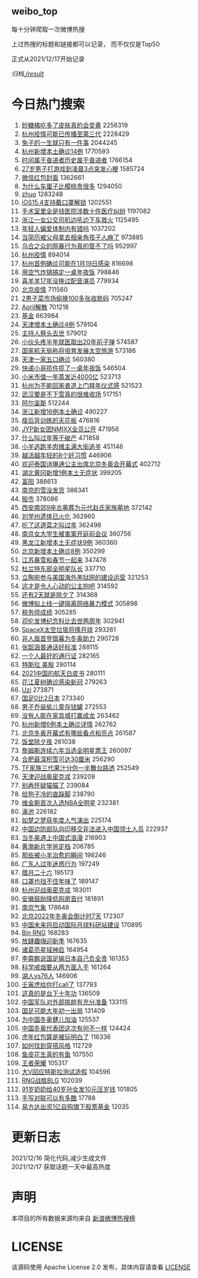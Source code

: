 weibo_top  
---
每十分钟爬取一次微博热搜  

上过热搜的标题和链接都可以记录， 而不仅仅是Top50

正式从2021/12/17开始记录  

*归档[./result](./result/)*

# 今日热门搜索  
1. [砂糖橘吃多了皮肤真的会变黄](https://s.weibo.com//weibo?q=%23%E7%A0%82%E7%B3%96%E6%A9%98%E5%90%83%E5%A4%9A%E4%BA%86%E7%9A%AE%E8%82%A4%E7%9C%9F%E7%9A%84%E4%BC%9A%E5%8F%98%E9%BB%84%23&Refer=top) 2256319
2. [杭州疫情可能已传播至第三代](https://s.weibo.com//weibo?q=%23%E6%9D%AD%E5%B7%9E%E7%96%AB%E6%83%85%E5%8F%AF%E8%83%BD%E5%B7%B2%E4%BC%A0%E6%92%AD%E8%87%B3%E7%AC%AC%E4%B8%89%E4%BB%A3%23&Refer=top) 2228429
3. [兔子的一生就只有一件事](https://s.weibo.com//weibo?q=%E5%85%94%E5%AD%90%E7%9A%84%E4%B8%80%E7%94%9F%E5%B0%B1%E5%8F%AA%E6%9C%89%E4%B8%80%E4%BB%B6%E4%BA%8B&Refer=top) 2044245
4. [杭州新增本土确诊14例](https://s.weibo.com//weibo?q=%23%E6%9D%AD%E5%B7%9E%E6%96%B0%E5%A2%9E%E6%9C%AC%E5%9C%9F%E7%A1%AE%E8%AF%8A14%E4%BE%8B%23&Refer=top) 1770593
5. [时间属于奋进者历史属于奋进者](https://s.weibo.com//weibo?q=%23%E6%97%B6%E9%97%B4%E5%B1%9E%E4%BA%8E%E5%A5%8B%E8%BF%9B%E8%80%85%E5%8E%86%E5%8F%B2%E5%B1%9E%E4%BA%8E%E5%A5%8B%E8%BF%9B%E8%80%85%23&Refer=top) 1766154
6. [27岁男子打游戏到凌晨3点突发心梗](https://s.weibo.com//weibo?q=%2327%E5%B2%81%E7%94%B7%E5%AD%90%E6%89%93%E6%B8%B8%E6%88%8F%E5%88%B0%E5%87%8C%E6%99%A83%E7%82%B9%E7%AA%81%E5%8F%91%E5%BF%83%E6%A2%97%23&Refer=top) 1585724
7. [微信红包封面](https://s.weibo.com//weibo?q=%E5%BE%AE%E4%BF%A1%E7%BA%A2%E5%8C%85%E5%B0%81%E9%9D%A2&Refer=top) 1362661
8. [为什么车厘子比樱桃贵很多](https://s.weibo.com//weibo?q=%23%E4%B8%BA%E4%BB%80%E4%B9%88%E8%BD%A6%E5%8E%98%E5%AD%90%E6%AF%94%E6%A8%B1%E6%A1%83%E8%B4%B5%E5%BE%88%E5%A4%9A%23&Refer=top) 1294050
9. [zhuo](https://s.weibo.com//weibo?q=zhuo&Refer=top) 1283248
10. [iOS15.4支持戴口罩解锁](https://s.weibo.com//weibo?q=%23iOS15.4%E6%94%AF%E6%8C%81%E6%88%B4%E5%8F%A3%E7%BD%A9%E8%A7%A3%E9%94%81%23&Refer=top) 1202551
11. [手术室里全是钱医院涉数十件医疗纠纷](https://s.weibo.com//weibo?q=%23%E6%89%8B%E6%9C%AF%E5%AE%A4%E9%87%8C%E5%85%A8%E6%98%AF%E9%92%B1%E5%8C%BB%E9%99%A2%E6%B6%89%E6%95%B0%E5%8D%81%E4%BB%B6%E5%8C%BB%E7%96%97%E7%BA%A0%E7%BA%B7%23&Refer=top) 1197082
12. [浙江一女公交司机边吼边下车救火](https://s.weibo.com//weibo?q=%23%E6%B5%99%E6%B1%9F%E4%B8%80%E5%A5%B3%E5%85%AC%E4%BA%A4%E5%8F%B8%E6%9C%BA%E8%BE%B9%E5%90%BC%E8%BE%B9%E4%B8%8B%E8%BD%A6%E6%95%91%E7%81%AB%23&Refer=top) 1125495
13. [年轻人偏爱体制内有错吗](https://s.weibo.com//weibo?q=%23%E5%B9%B4%E8%BD%BB%E4%BA%BA%E5%81%8F%E7%88%B1%E4%BD%93%E5%88%B6%E5%86%85%E6%9C%89%E9%94%99%E5%90%97%23&Refer=top) 1037202
14. [当简历被父母拿去相亲角孩子人麻了](https://s.weibo.com//weibo?q=%23%E5%BD%93%E7%AE%80%E5%8E%86%E8%A2%AB%E7%88%B6%E6%AF%8D%E6%8B%BF%E5%8E%BB%E7%9B%B8%E4%BA%B2%E8%A7%92%E5%AD%A9%E5%AD%90%E4%BA%BA%E9%BA%BB%E4%BA%86%23&Refer=top) 973885
15. [乌合之众的网暴行为真的管不了吗](https://s.weibo.com//weibo?q=%23%E4%B9%8C%E5%90%88%E4%B9%8B%E4%BC%97%E7%9A%84%E7%BD%91%E6%9A%B4%E8%A1%8C%E4%B8%BA%E7%9C%9F%E7%9A%84%E7%AE%A1%E4%B8%8D%E4%BA%86%E5%90%97%23&Refer=top) 952997
16. [杭州疫情](https://s.weibo.com//weibo?q=%23%E6%9D%AD%E5%B7%9E%E7%96%AB%E6%83%85%23&Refer=top) 894014
17. [杭州首例确诊可能在1月19日感染](https://s.weibo.com//weibo?q=%23%E6%9D%AD%E5%B7%9E%E9%A6%96%E4%BE%8B%E7%A1%AE%E8%AF%8A%E5%8F%AF%E8%83%BD%E5%9C%A81%E6%9C%8819%E6%97%A5%E6%84%9F%E6%9F%93%23&Refer=top) 816698
18. [用空气炸锅搞定一桌年夜饭](https://s.weibo.com//weibo?q=%23%E7%94%A8%E7%A9%BA%E6%B0%94%E7%82%B8%E9%94%85%E6%90%9E%E5%AE%9A%E4%B8%80%E6%A1%8C%E5%B9%B4%E5%A4%9C%E9%A5%AD%23&Refer=top) 798846
19. [喜羊羊17年没换过配音演员](https://s.weibo.com//weibo?q=%23%E5%96%9C%E7%BE%8A%E7%BE%8A17%E5%B9%B4%E6%B2%A1%E6%8D%A2%E8%BF%87%E9%85%8D%E9%9F%B3%E6%BC%94%E5%91%98%23&Refer=top) 779934
20. [北京疫情](https://s.weibo.com//weibo?q=%23%E5%8C%97%E4%BA%AC%E7%96%AB%E6%83%85%23&Refer=top) 711560
21. [2男子菜市场偷换100多张收款码](https://s.weibo.com//weibo?q=%232%E7%94%B7%E5%AD%90%E8%8F%9C%E5%B8%82%E5%9C%BA%E5%81%B7%E6%8D%A2100%E5%A4%9A%E5%BC%A0%E6%94%B6%E6%AC%BE%E7%A0%81%23&Refer=top) 705247
22. [April解散](https://s.weibo.com//weibo?q=%23April%E8%A7%A3%E6%95%A3%23&Refer=top) 701218
23. [基金](https://s.weibo.com//weibo?q=%23%E5%9F%BA%E9%87%91%23&Refer=top) 663984
24. [天津增本土确诊4例](https://s.weibo.com//weibo?q=%23%E5%A4%A9%E6%B4%A5%E5%A2%9E%E6%9C%AC%E5%9C%9F%E7%A1%AE%E8%AF%8A4%E4%BE%8B%23&Refer=top) 579104
25. [主持人蔡头去世](https://s.weibo.com//weibo?q=%23%E4%B8%BB%E6%8C%81%E4%BA%BA%E8%94%A1%E5%A4%B4%E5%8E%BB%E4%B8%96%23&Refer=top) 579012
26. [小伙头疼半年就医取出20年前子弹](https://s.weibo.com//weibo?q=%23%E5%B0%8F%E4%BC%99%E5%A4%B4%E7%96%BC%E5%8D%8A%E5%B9%B4%E5%B0%B1%E5%8C%BB%E5%8F%96%E5%87%BA20%E5%B9%B4%E5%89%8D%E5%AD%90%E5%BC%B9%23&Refer=top) 574587
27. [国家航天局称将培育发展太空旅游](https://s.weibo.com//weibo?q=%23%E5%9B%BD%E5%AE%B6%E8%88%AA%E5%A4%A9%E5%B1%80%E7%A7%B0%E5%B0%86%E5%9F%B9%E8%82%B2%E5%8F%91%E5%B1%95%E5%A4%AA%E7%A9%BA%E6%97%85%E6%B8%B8%23&Refer=top) 573186
28. [天津一家五口确诊](https://s.weibo.com//weibo?q=%23%E5%A4%A9%E6%B4%A5%E4%B8%80%E5%AE%B6%E4%BA%94%E5%8F%A3%E7%A1%AE%E8%AF%8A%23&Refer=top) 560380
29. [快递小哥揽件揽了一桌年夜饭](https://s.weibo.com//weibo?q=%23%E5%BF%AB%E9%80%92%E5%B0%8F%E5%93%A5%E6%8F%BD%E4%BB%B6%E6%8F%BD%E4%BA%86%E4%B8%80%E6%A1%8C%E5%B9%B4%E5%A4%9C%E9%A5%AD%23&Refer=top) 546504
30. [小米市值一年蒸发近4000亿](https://s.weibo.com//weibo?q=%23%E5%B0%8F%E7%B1%B3%E5%B8%82%E5%80%BC%E4%B8%80%E5%B9%B4%E8%92%B8%E5%8F%91%E8%BF%914000%E4%BA%BF%23&Refer=top) 523713
31. [杭州为不能回家者造上门拜年仪式感](https://s.weibo.com//weibo?q=%23%E6%9D%AD%E5%B7%9E%E4%B8%BA%E4%B8%8D%E8%83%BD%E5%9B%9E%E5%AE%B6%E8%80%85%E9%80%A0%E4%B8%8A%E9%97%A8%E6%8B%9C%E5%B9%B4%E4%BB%AA%E5%BC%8F%E6%84%9F%23&Refer=top) 521523
32. [武汉要是不下雪真的很难收场](https://s.weibo.com//weibo?q=%23%E6%AD%A6%E6%B1%89%E8%A6%81%E6%98%AF%E4%B8%8D%E4%B8%8B%E9%9B%AA%E7%9C%9F%E7%9A%84%E5%BE%88%E9%9A%BE%E6%94%B6%E5%9C%BA%23&Refer=top) 517151
33. [阿尔宙斯](https://s.weibo.com//weibo?q=%23%E9%98%BF%E5%B0%94%E5%AE%99%E6%96%AF%23&Refer=top) 512244
34. [浙江新增16例本土确诊](https://s.weibo.com//weibo?q=%23%E6%B5%99%E6%B1%9F%E6%96%B0%E5%A2%9E16%E4%BE%8B%E6%9C%AC%E5%9C%9F%E7%A1%AE%E8%AF%8A%23&Refer=top) 490227
35. [瘦后背训练的天花板](https://s.weibo.com//weibo?q=%23%E7%98%A6%E5%90%8E%E8%83%8C%E8%AE%AD%E7%BB%83%E7%9A%84%E5%A4%A9%E8%8A%B1%E6%9D%BF%23&Refer=top) 476816
36. [JYP新女团NMIXX全员公开](https://s.weibo.com//weibo?q=%23JYP%E6%96%B0%E5%A5%B3%E5%9B%A2NMIXX%E5%85%A8%E5%91%98%E5%85%AC%E5%BC%80%23&Refer=top) 471956
37. [什么叫过年等于破产](https://s.weibo.com//weibo?q=%23%E4%BB%80%E4%B9%88%E5%8F%AB%E8%BF%87%E5%B9%B4%E7%AD%89%E4%BA%8E%E7%A0%B4%E4%BA%A7%23&Refer=top) 471858
38. [小羊逃跑羊肉摊主满大街追羊](https://s.weibo.com//weibo?q=%23%E5%B0%8F%E7%BE%8A%E9%80%83%E8%B7%91%E7%BE%8A%E8%82%89%E6%91%8A%E4%B8%BB%E6%BB%A1%E5%A4%A7%E8%A1%97%E8%BF%BD%E7%BE%8A%23&Refer=top) 451146
39. [越活越年轻的8个好习惯](https://s.weibo.com//weibo?q=%23%E8%B6%8A%E6%B4%BB%E8%B6%8A%E5%B9%B4%E8%BD%BB%E7%9A%848%E4%B8%AA%E5%A5%BD%E4%B9%A0%E6%83%AF%23&Refer=top) 446906
40. [欢迎泰国诗琳通公主出席北京冬奥会开幕式](https://s.weibo.com//weibo?q=%23%E6%AC%A2%E8%BF%8E%E6%B3%B0%E5%9B%BD%E8%AF%97%E7%90%B3%E9%80%9A%E5%85%AC%E4%B8%BB%E5%87%BA%E5%B8%AD%E5%8C%97%E4%BA%AC%E5%86%AC%E5%A5%A5%E4%BC%9A%E5%BC%80%E5%B9%95%E5%BC%8F%23&Refer=top) 402712
41. [湖北黄冈新增1例本土无症状](https://s.weibo.com//weibo?q=%E6%B9%96%E5%8C%97%E9%BB%84%E5%86%88%E6%96%B0%E5%A2%9E1%E4%BE%8B%E6%9C%AC%E5%9C%9F%E6%97%A0%E7%97%87%E7%8A%B6&Refer=top) 399205
42. [富阳](https://s.weibo.com//weibo?q=%E5%AF%8C%E9%98%B3&Refer=top) 388613
43. [南京的雪没发货](https://s.weibo.com//weibo?q=%23%E5%8D%97%E4%BA%AC%E7%9A%84%E9%9B%AA%E6%B2%A1%E5%8F%91%E8%B4%A7%23&Refer=top) 386341
44. [股市](https://s.weibo.com//weibo?q=%E8%82%A1%E5%B8%82&Refer=top) 378086
45. [西安南郊9座古墓葬为元代赵氏家族墓地](https://s.weibo.com//weibo?q=%23%E8%A5%BF%E5%AE%89%E5%8D%97%E9%83%8A9%E5%BA%A7%E5%8F%A4%E5%A2%93%E8%91%AC%E4%B8%BA%E5%85%83%E4%BB%A3%E8%B5%B5%E6%B0%8F%E5%AE%B6%E6%97%8F%E5%A2%93%E5%9C%B0%23&Refer=top) 372142
46. [刘学州遗体已火化](https://s.weibo.com//weibo?q=%23%E5%88%98%E5%AD%A6%E5%B7%9E%E9%81%97%E4%BD%93%E5%B7%B2%E7%81%AB%E5%8C%96%23&Refer=top) 362960
47. [吃了这道菜才叫过年](https://s.weibo.com//weibo?q=%23%E5%90%83%E4%BA%86%E8%BF%99%E9%81%93%E8%8F%9C%E6%89%8D%E5%8F%AB%E8%BF%87%E5%B9%B4%23&Refer=top) 362498
48. [南京女大学生被害案开庭前会议](https://s.weibo.com//weibo?q=%23%E5%8D%97%E4%BA%AC%E5%A5%B3%E5%A4%A7%E5%AD%A6%E7%94%9F%E8%A2%AB%E5%AE%B3%E6%A1%88%E5%BC%80%E5%BA%AD%E5%89%8D%E4%BC%9A%E8%AE%AE%23&Refer=top) 360756
49. [黑龙江新增本土无症状9例](https://s.weibo.com//weibo?q=%E9%BB%91%E9%BE%99%E6%B1%9F%E6%96%B0%E5%A2%9E%E6%9C%AC%E5%9C%9F%E6%97%A0%E7%97%87%E7%8A%B69%E4%BE%8B&Refer=top) 360360
50. [北京新增本土确诊8例](https://s.weibo.com//weibo?q=%23%E5%8C%97%E4%BA%AC%E6%96%B0%E5%A2%9E%E6%9C%AC%E5%9C%9F%E7%A1%AE%E8%AF%8A8%E4%BE%8B%23&Refer=top) 350299
51. [江苏暴雪和春节一起来](https://s.weibo.com//weibo?q=%23%E6%B1%9F%E8%8B%8F%E6%9A%B4%E9%9B%AA%E5%92%8C%E6%98%A5%E8%8A%82%E4%B8%80%E8%B5%B7%E6%9D%A5%23&Refer=top) 347478
52. [杜兰特东部全明星队长](https://s.weibo.com//weibo?q=%23%E6%9D%9C%E5%85%B0%E7%89%B9%E4%B8%9C%E9%83%A8%E5%85%A8%E6%98%8E%E6%98%9F%E9%98%9F%E9%95%BF%23&Refer=top) 337710
53. [立陶宛参与美国海外黑狱网的建设运营](https://s.weibo.com//weibo?q=%23%E7%AB%8B%E9%99%B6%E5%AE%9B%E5%8F%82%E4%B8%8E%E7%BE%8E%E5%9B%BD%E6%B5%B7%E5%A4%96%E9%BB%91%E7%8B%B1%E7%BD%91%E7%9A%84%E5%BB%BA%E8%AE%BE%E8%BF%90%E8%90%A5%23&Refer=top) 321253
54. [这才是令人心动的公主抱吧](https://s.weibo.com//weibo?q=%23%E8%BF%99%E6%89%8D%E6%98%AF%E4%BB%A4%E4%BA%BA%E5%BF%83%E5%8A%A8%E7%9A%84%E5%85%AC%E4%B8%BB%E6%8A%B1%E5%90%A7%23&Refer=top) 314592
55. [还有2天就是除夕了](https://s.weibo.com//weibo?q=%23%E8%BF%98%E6%9C%892%E5%A4%A9%E5%B0%B1%E6%98%AF%E9%99%A4%E5%A4%95%E4%BA%86%23&Refer=top) 314368
56. [微博拟上线一键隔离网络暴力模式](https://s.weibo.com//weibo?q=%23%E5%BE%AE%E5%8D%9A%E6%8B%9F%E4%B8%8A%E7%BA%BF%E4%B8%80%E9%94%AE%E9%9A%94%E7%A6%BB%E7%BD%91%E7%BB%9C%E6%9A%B4%E5%8A%9B%E6%A8%A1%E5%BC%8F%23&Refer=top) 305898
57. [税务师成绩](https://s.weibo.com//weibo?q=%E7%A8%8E%E5%8A%A1%E5%B8%88%E6%88%90%E7%BB%A9&Refer=top) 305285
58. [邓伦发博纪念科比去世两周年](https://s.weibo.com//weibo?q=%23%E9%82%93%E4%BC%A6%E5%8F%91%E5%8D%9A%E7%BA%AA%E5%BF%B5%E7%A7%91%E6%AF%94%E5%8E%BB%E4%B8%96%E4%B8%A4%E5%91%A8%E5%B9%B4%23&Refer=top) 302941
59. [SpaceX太空垃圾将撞月球](https://s.weibo.com//weibo?q=%23SpaceX%E5%A4%AA%E7%A9%BA%E5%9E%83%E5%9C%BE%E5%B0%86%E6%92%9E%E6%9C%88%E7%90%83%23&Refer=top) 293261
60. [非人哉首登银幕为冬奥助力](https://s.weibo.com//weibo?q=%23%E9%9D%9E%E4%BA%BA%E5%93%89%E9%A6%96%E7%99%BB%E9%93%B6%E5%B9%95%E4%B8%BA%E5%86%AC%E5%A5%A5%E5%8A%A9%E5%8A%9B%23&Refer=top) 290728
61. [张韶涵普通话好标准](https://s.weibo.com//weibo?q=%23%E5%BC%A0%E9%9F%B6%E6%B6%B5%E6%99%AE%E9%80%9A%E8%AF%9D%E5%A5%BD%E6%A0%87%E5%87%86%23&Refer=top) 288115
62. [一个人最好的通行证](https://s.weibo.com//weibo?q=%23%E4%B8%80%E4%B8%AA%E4%BA%BA%E6%9C%80%E5%A5%BD%E7%9A%84%E9%80%9A%E8%A1%8C%E8%AF%81%23&Refer=top) 282165
63. [特斯拉 美股](https://s.weibo.com//weibo?q=%E7%89%B9%E6%96%AF%E6%8B%89%20%E7%BE%8E%E8%82%A1&Refer=top) 280114
64. [2021中国的航天白皮书](https://s.weibo.com//weibo?q=%232021%E4%B8%AD%E5%9B%BD%E7%9A%84%E8%88%AA%E5%A4%A9%E7%99%BD%E7%9A%AE%E4%B9%A6%23&Refer=top) 280111
65. [花江夏树确诊感染新冠](https://s.weibo.com//weibo?q=%23%E8%8A%B1%E6%B1%9F%E5%A4%8F%E6%A0%91%E7%A1%AE%E8%AF%8A%E6%84%9F%E6%9F%93%E6%96%B0%E5%86%A0%23&Refer=top) 279263
66. [Uzi](https://s.weibo.com//weibo?q=Uzi&Refer=top) 273871
67. [国足0比2日本](https://s.weibo.com//weibo?q=%23%E5%9B%BD%E8%B6%B30%E6%AF%942%E6%97%A5%E6%9C%AC%23&Refer=top) 273340
68. [男子乔装偷儿童存钱罐](https://s.weibo.com//weibo?q=%23%E7%94%B7%E5%AD%90%E4%B9%94%E8%A3%85%E5%81%B7%E5%84%BF%E7%AB%A5%E5%AD%98%E9%92%B1%E7%BD%90%23&Refer=top) 272553
69. [没有人能在家具城打赢成龙](https://s.weibo.com//weibo?q=%23%E6%B2%A1%E6%9C%89%E4%BA%BA%E8%83%BD%E5%9C%A8%E5%AE%B6%E5%85%B7%E5%9F%8E%E6%89%93%E8%B5%A2%E6%88%90%E9%BE%99%23&Refer=top) 263462
70. [杭州新增6例本土确诊详情](https://s.weibo.com//weibo?q=%23%E6%9D%AD%E5%B7%9E%E6%96%B0%E5%A2%9E6%E4%BE%8B%E6%9C%AC%E5%9C%9F%E7%A1%AE%E8%AF%8A%E8%AF%A6%E6%83%85%23&Refer=top) 262762
71. [北京冬奥开幕式有哪些看点和亮点](https://s.weibo.com//weibo?q=%23%E5%8C%97%E4%BA%AC%E5%86%AC%E5%A5%A5%E5%BC%80%E5%B9%95%E5%BC%8F%E6%9C%89%E5%93%AA%E4%BA%9B%E7%9C%8B%E7%82%B9%E5%92%8C%E4%BA%AE%E7%82%B9%23&Refer=top) 261587
72. [饭堂除夕夜](https://s.weibo.com//weibo?q=%E9%A5%AD%E5%A0%82%E9%99%A4%E5%A4%95%E5%A4%9C&Refer=top) 261038
73. [詹姆斯连续六年当选全明星票王](https://s.weibo.com//weibo?q=%23%E8%A9%B9%E5%A7%86%E6%96%AF%E8%BF%9E%E7%BB%AD%E5%85%AD%E5%B9%B4%E5%BD%93%E9%80%89%E5%85%A8%E6%98%8E%E6%98%9F%E7%A5%A8%E7%8E%8B%23&Refer=top) 260097
74. [合肥最深积雪可达30厘米](https://s.weibo.com//weibo?q=%23%E5%90%88%E8%82%A5%E6%9C%80%E6%B7%B1%E7%A7%AF%E9%9B%AA%E5%8F%AF%E8%BE%BE30%E5%8E%98%E7%B1%B3%23&Refer=top) 256290
75. [TF家族三代果汁分你一半舞台路透](https://s.weibo.com//weibo?q=%23TF%E5%AE%B6%E6%97%8F%E4%B8%89%E4%BB%A3%E6%9E%9C%E6%B1%81%E5%88%86%E4%BD%A0%E4%B8%80%E5%8D%8A%E8%88%9E%E5%8F%B0%E8%B7%AF%E9%80%8F%23&Refer=top) 252549
76. [天津迎战奥密克戎](https://s.weibo.com//weibo?q=%23%E5%A4%A9%E6%B4%A5%E8%BF%8E%E6%88%98%E5%A5%A5%E5%AF%86%E5%85%8B%E6%88%8E%23&Refer=top) 239209
77. [别再怀疑猫猫了](https://s.weibo.com//weibo?q=%23%E5%88%AB%E5%86%8D%E6%80%80%E7%96%91%E7%8C%AB%E7%8C%AB%E4%BA%86%23&Refer=top) 239084
78. [给狗子冷的直跺脚](https://s.weibo.com//weibo?q=%23%E7%BB%99%E7%8B%97%E5%AD%90%E5%86%B7%E7%9A%84%E7%9B%B4%E8%B7%BA%E8%84%9A%23&Refer=top) 238790
79. [维金斯首次入选NBA全明星](https://s.weibo.com//weibo?q=%23%E7%BB%B4%E9%87%91%E6%96%AF%E9%A6%96%E6%AC%A1%E5%85%A5%E9%80%89NBA%E5%85%A8%E6%98%8E%E6%98%9F%23&Refer=top) 232381
80. [渑池](https://s.weibo.com//weibo?q=%E6%B8%91%E6%B1%A0&Refer=top) 226182
81. [如梦之梦获年度人气演出](https://s.weibo.com//weibo?q=%23%E5%A6%82%E6%A2%A6%E4%B9%8B%E6%A2%A6%E8%8E%B7%E5%B9%B4%E5%BA%A6%E4%BA%BA%E6%B0%94%E6%BC%94%E5%87%BA%23&Refer=top) 225174
82. [中国边防部队向印移交非法进入中国领土人员](https://s.weibo.com//weibo?q=%23%E4%B8%AD%E5%9B%BD%E8%BE%B9%E9%98%B2%E9%83%A8%E9%98%9F%E5%90%91%E5%8D%B0%E7%A7%BB%E4%BA%A4%E9%9D%9E%E6%B3%95%E8%BF%9B%E5%85%A5%E4%B8%AD%E5%9B%BD%E9%A2%86%E5%9C%9F%E4%BA%BA%E5%91%98%23&Refer=top) 222937
83. [当冬奥遇上中国式浪漫](https://s.weibo.com//weibo?q=%23%E5%BD%93%E5%86%AC%E5%A5%A5%E9%81%87%E4%B8%8A%E4%B8%AD%E5%9B%BD%E5%BC%8F%E6%B5%AA%E6%BC%AB%23&Refer=top) 216903
84. [黄渤新片学爸定档](https://s.weibo.com//weibo?q=%23%E9%BB%84%E6%B8%A4%E6%96%B0%E7%89%87%E5%AD%A6%E7%88%B8%E5%AE%9A%E6%A1%A3%23&Refer=top) 206785
85. [那些被小羊治愈的瞬间](https://s.weibo.com//weibo?q=%23%E9%82%A3%E4%BA%9B%E8%A2%AB%E5%B0%8F%E7%BE%8A%E6%B2%BB%E6%84%88%E7%9A%84%E7%9E%AC%E9%97%B4%23&Refer=top) 198246
86. [广东人过年迷惑行为](https://s.weibo.com//weibo?q=%23%E5%B9%BF%E4%B8%9C%E4%BA%BA%E8%BF%87%E5%B9%B4%E8%BF%B7%E6%83%91%E8%A1%8C%E4%B8%BA%23&Refer=top) 197249
87. [腊月二十六](https://s.weibo.com//weibo?q=%E8%85%8A%E6%9C%88%E4%BA%8C%E5%8D%81%E5%85%AD&Refer=top) 195173
88. [口罩也挡不住年味了](https://s.weibo.com//weibo?q=%23%E5%8F%A3%E7%BD%A9%E4%B9%9F%E6%8C%A1%E4%B8%8D%E4%BD%8F%E5%B9%B4%E5%91%B3%E4%BA%86%23&Refer=top) 189147
89. [杭州迎战奥密克戎](https://s.weibo.com//weibo?q=%23%E6%9D%AD%E5%B7%9E%E8%BF%8E%E6%88%98%E5%A5%A5%E5%AF%86%E5%85%8B%E6%88%8E%23&Refer=top) 183011
90. [安徽鼓励降低购房首付](https://s.weibo.com//weibo?q=%23%E5%AE%89%E5%BE%BD%E9%BC%93%E5%8A%B1%E9%99%8D%E4%BD%8E%E8%B4%AD%E6%88%BF%E9%A6%96%E4%BB%98%23&Refer=top) 181891
91. [南京气象](https://s.weibo.com//weibo?q=%E5%8D%97%E4%BA%AC%E6%B0%94%E8%B1%A1&Refer=top) 178648
92. [北京2022年冬奥会倒计时7天](https://s.weibo.com//weibo?q=%23%E5%8C%97%E4%BA%AC2022%E5%B9%B4%E5%86%AC%E5%A5%A5%E4%BC%9A%E5%80%92%E8%AE%A1%E6%97%B67%E5%A4%A9%23&Refer=top) 172307
93. [中国未来将启动国际月球科研站建设](https://s.weibo.com//weibo?q=%23%E4%B8%AD%E5%9B%BD%E6%9C%AA%E6%9D%A5%E5%B0%86%E5%90%AF%E5%8A%A8%E5%9B%BD%E9%99%85%E6%9C%88%E7%90%83%E7%A7%91%E7%A0%94%E7%AB%99%E5%BB%BA%E8%AE%BE%23&Refer=top) 170895
94. [Bin RNG](https://s.weibo.com//weibo?q=Bin%20RNG&Refer=top) 168283
95. [放肆趣嗨迎新季](https://s.weibo.com//weibo?q=%E6%94%BE%E8%82%86%E8%B6%A3%E5%97%A8%E8%BF%8E%E6%96%B0%E5%AD%A3&Refer=top) 167635
96. [诸葛亮星域神启](https://s.weibo.com//weibo?q=%23%E8%AF%B8%E8%91%9B%E4%BA%AE%E6%98%9F%E5%9F%9F%E7%A5%9E%E5%90%AF%23&Refer=top) 164954
97. [李霄鹏说国足输日本自己负全责](https://s.weibo.com//weibo?q=%23%E6%9D%8E%E9%9C%84%E9%B9%8F%E8%AF%B4%E5%9B%BD%E8%B6%B3%E8%BE%93%E6%97%A5%E6%9C%AC%E8%87%AA%E5%B7%B1%E8%B4%9F%E5%85%A8%E8%B4%A3%23&Refer=top) 161353
98. [科学戒烟要从两方面入手](https://s.weibo.com//weibo?q=%23%E7%A7%91%E5%AD%A6%E6%88%92%E7%83%9F%E8%A6%81%E4%BB%8E%E4%B8%A4%E6%96%B9%E9%9D%A2%E5%85%A5%E6%89%8B%23&Refer=top) 161264
99. [湖人vs76人](https://s.weibo.com//weibo?q=%23%E6%B9%96%E4%BA%BAvs76%E4%BA%BA%23&Refer=top) 146906
100. [壬寅虎给你打call了](https://s.weibo.com//weibo?q=%23%E5%A3%AC%E5%AF%85%E8%99%8E%E7%BB%99%E4%BD%A0%E6%89%93call%E4%BA%86%23&Refer=top) 137793
101. [这真的是台下十年功](https://s.weibo.com//weibo?q=%23%E8%BF%99%E7%9C%9F%E7%9A%84%E6%98%AF%E5%8F%B0%E4%B8%8B%E5%8D%81%E5%B9%B4%E5%8A%9F%23&Refer=top) 136509
102. [中国军队对外部挑衅有充分准备](https://s.weibo.com//weibo?q=%23%E4%B8%AD%E5%9B%BD%E5%86%9B%E9%98%9F%E5%AF%B9%E5%A4%96%E9%83%A8%E6%8C%91%E8%A1%85%E6%9C%89%E5%85%85%E5%88%86%E5%87%86%E5%A4%87%23&Refer=top) 133115
103. [国足可能大年初一出局](https://s.weibo.com//weibo?q=%23%E5%9B%BD%E8%B6%B3%E5%8F%AF%E8%83%BD%E5%A4%A7%E5%B9%B4%E5%88%9D%E4%B8%80%E5%87%BA%E5%B1%80%23&Refer=top) 131409
104. [为中国冬奥健儿加油](https://s.weibo.com//weibo?q=%E4%B8%BA%E4%B8%AD%E5%9B%BD%E5%86%AC%E5%A5%A5%E5%81%A5%E5%84%BF%E5%8A%A0%E6%B2%B9&Refer=top) 125537
105. [中国冬奥代表团这次有何不一样](https://s.weibo.com//weibo?q=%23%E4%B8%AD%E5%9B%BD%E5%86%AC%E5%A5%A5%E4%BB%A3%E8%A1%A8%E5%9B%A2%E8%BF%99%E6%AC%A1%E6%9C%89%E4%BD%95%E4%B8%8D%E4%B8%80%E6%A0%B7%23&Refer=top) 124424
106. [虎年红包算是被玩明白了](https://s.weibo.com//weibo?q=%23%E8%99%8E%E5%B9%B4%E7%BA%A2%E5%8C%85%E7%AE%97%E6%98%AF%E8%A2%AB%E7%8E%A9%E6%98%8E%E7%99%BD%E4%BA%86%23&Refer=top) 116336
107. [如何找到穿搭风格](https://s.weibo.com//weibo?q=%23%E5%A6%82%E4%BD%95%E6%89%BE%E5%88%B0%E7%A9%BF%E6%90%AD%E9%A3%8E%E6%A0%BC%23&Refer=top) 112729
108. [鱼皮花生真的有鱼](https://s.weibo.com//weibo?q=%23%E9%B1%BC%E7%9A%AE%E8%8A%B1%E7%94%9F%E7%9C%9F%E7%9A%84%E6%9C%89%E9%B1%BC%23&Refer=top) 107550
109. [王者荣耀](https://s.weibo.com//weibo?q=%23%E7%8E%8B%E8%80%85%E8%8D%A3%E8%80%80%23&Refer=top) 105317
110. [大V回应特斯拉测试造假](https://s.weibo.com//weibo?q=%23%E5%A4%A7V%E5%9B%9E%E5%BA%94%E7%89%B9%E6%96%AF%E6%8B%89%E6%B5%8B%E8%AF%95%E9%80%A0%E5%81%87%23&Refer=top) 104596
111. [RNG战胜BLG](https://s.weibo.com//weibo?q=%23RNG%E6%88%98%E8%83%9CBLG%23&Refer=top) 102039
112. [91岁奶奶给40岁孙女发10元压岁钱](https://s.weibo.com//weibo?q=%2391%E5%B2%81%E5%A5%B6%E5%A5%B6%E7%BB%9940%E5%B2%81%E5%AD%99%E5%A5%B3%E5%8F%9110%E5%85%83%E5%8E%8B%E5%B2%81%E9%92%B1%23&Refer=top) 101805
113. [手写对联可以有多酷](https://s.weibo.com//weibo?q=%23%E6%89%8B%E5%86%99%E5%AF%B9%E8%81%94%E5%8F%AF%E4%BB%A5%E6%9C%89%E5%A4%9A%E9%85%B7%23&Refer=top) 17788
114. [易方达出资1亿自购旗下股票基金](https://s.weibo.com//weibo?q=%23%E6%98%93%E6%96%B9%E8%BE%BE%E5%87%BA%E8%B5%841%E4%BA%BF%E8%87%AA%E8%B4%AD%E6%97%97%E4%B8%8B%E8%82%A1%E7%A5%A8%E5%9F%BA%E9%87%91%23&Refer=top) 12035
# 更新日志  
2021/12/16  简化代码,减少生成文件  
2021/12/17  获取话题一天中最高热度
# 声明  
本项目的所有数据来源均来自 [新浪微博热搜榜](https://s.weibo.com/top/summary)  

# LICENSE
该源码使用 Apache License 2.0 发布，具体内容请查看 [LICENSE](./LICENSE)
